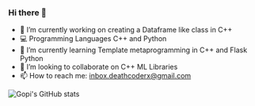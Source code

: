 ### Hi there 👋

<!--
**heisenbuug/heisenbuug** is a ✨ _special_ ✨ repository because its `README.md` (this file) appears on your GitHub profile.

Here are some ideas to get you started:
-->
- 🔭 I’m currently working on creating a Dataframe like class in C++
- :computer: Programming Languages C++ and Python
- 🌱 I’m currently learning Template metaprogramming in C++ and Flask Python
- 👯 I’m looking to collaborate on C++ ML Libraries 
- 📫 How to reach me: inbox.deathcoderx@gmail.com

![Gopi's GitHub stats](https://github-readme-stats.vercel.app/api?username=heisenbuug&show_icons=true&theme=tokyonight)

